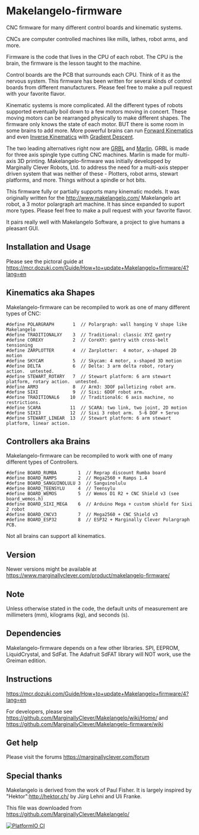# Makelangelo-firmware #

CNC firmware for many different control boards and kinematic systems.

CNCs are computer controlled machines like mills, lathes, robot arms, and more.

Firmware is the code that lives in the CPU of each robot.  The CPU is the brain, the firmware is the lesson taught to the machine.

Control boards are the PCB that surrounds each CPU.  Think of it as the nervous system.  This firmware has been written for several kinds of control boards from different manufacturers.  Please feel free to make a pull request with your favorite flavor.

Kinematic systems is more complicated.  All the different types of robots supported eventually boil down to a few motors moving in concert.  These moving motors can be rearranged physically to make different shapes.  The firmware only knows the state of each motor.  BUT there is some room in some brains to add more.  More powerful brains can run [Forward Kinematics](https://en.wikipedia.org/wiki/Forward_kinematics) and even [Inverse Kinematics](https://en.wikipedia.org/wiki/Inverse_kinematics) with [Gradient Descent](https://www.marginallyclever.com/2020/04/gradient-descent-inverse-kinematics-for-6dof-robot-arms/).

The two leading alternatives right now are [GRBL](https://github.com/gnea/grbl) and [Marlin](https://marlinfw.org/).  GRBL is made for three axis spingle type cutting CNC machines.  Marlin is made for multi-axis 3D printing.  Makelangelo-firmware was initially developped by Marginally Clever Robots, Ltd. to address the need for a multi-axis stepper driven system that was neither of these - Plotters, robot arms, stewart platforms, and more.  Things without a spindle or hot bits.

This firmware fully or partially supports many kinematic models.  It was originally written for the http://www.makelangelo.com/ Makelangelo art robot, a 3 motor polargraph art machine.  It has since expanded to suport more types.  Please feel free to make a pull request with your favorite flavor.

It pairs really well with Makelangelo Software, a project to give humans a pleasant GUI.

## Installation and Usage ##

Please see the pictoral guide at https://mcr.dozuki.com/Guide/How+to+update+Makelangelo+firmware/4?lang=en

## Kinematics aka Shapes ##

Makelangelo-firmware can be recompiled to work as one of many different types of CNC:

````
#define POLARGRAPH       1  // Polargraph: wall hanging V shape like Makelangelo
#define TRADITIONALXY    3  // Traditional: classic XYZ gantry
#define COREXY           2  // CoreXY: gantry with cross-belt tensioning
#define ZARPLOTTER       4  // Zarplotter:  4 motor, x-shaped 2D motion
#define SKYCAM           5  // Skycam: 4 motor, x-shaped 3D motion
#define DELTA            6  // Delta: 3 arm delta robot, rotary action.  untested.
#define STEWART_ROTARY   7  // Stewart platform: 6 arm stewart platform, rotary action.  untested.
#define ARM3             8  // Arm3: 3DOF palletizing robot arm.
#define SIXI             9  // Sixi: 6DOF robot arm.
#define TRADITIONAL6    10  // Traditional6: 6 axis machine, no restrictions.
#define SCARA           11  // SCARA: two link, two joint, 2D motion
#define SIXI3           12  // Sixi 3 robot arm.  5-6 DOF + Servo
#define STEWART_LINEAR  13  // Stewart platform: 6 arm stewart platform, linear action.
````

## Controllers aka Brains ##

Makelangelo-firmware can be recompiled to work with one of many different types of Controllers.

```
#define BOARD_RUMBA        1  // Reprap discount Rumba board
#define BOARD_RAMPS        2  // Mega2560 + Ramps 1.4
#define BOARD_SANGUINOLULU 3  // Sanguinolulu
#define BOARD_TEENSYLU     4  // Teensylu
#define BOARD_WEMOS        5  // Wemos D1 R2 + CNC Shield v3 (see board_wemos.h)
#define BOARD_SIXI_MEGA    6  // Arduino Mega + custom shield for Sixi 2 robot
#define BOARD_CNCV3        7  // Mega2560 + CNC Shield v3
#define BOARD_ESP32        8  // ESP32 + Marginally Clever Polargraph PCB.
````

Not all brains can support all kinematics.

## Version ##

Newer versions might be available at https://www.marginallyclever.com/product/makelangelo-firmware/

## Note ##

Unless otherwise stated in the code, the default units of measurement are millimeters (mm), kilograms (kg), and seconds (s).

## Dependencies ##

Makelangelo-firmware depends on a few other libraries.  SPI, EEPROM, LiquidCrystal, and SdFat.  The Adafruit SdFAT library will NOT work, use the Greiman edition.

## Instructions ##

https://mcr.dozuki.com/Guide/How+to+update+Makelangelo+firmware/4?lang=en

For developers, please see https://github.com/MarginallyClever/Makelangelo/wiki/Home/ and https://github.com/MarginallyClever/Makelangelo-firmware/wiki

## Get help ##

Please visit the forums
https://marginallyclever.com/forum

## Special thanks ##

Makelangelo is derived from the work of Paul Fisher.  It is largely inspired by "Hektor":http://hektor.ch/ by Jürg Lehni and Uli Franke.

This file was downloaded from https://github.com/MarginallyClever/Makelangelo/

[![PlatformIO CI](https://github.com/MarginallyClever/Makelangelo-firmware/actions/workflows/main.yml/badge.svg)](https://github.com/MarginallyClever/Makelangelo-firmware/actions/workflows/main.yml)
